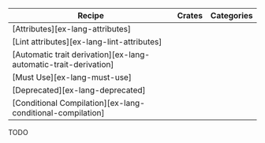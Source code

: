 | Recipe | Crates | Categories |
|--------|--------|------------|
| [Attributes][ex-lang-attributes] |  |  |
| [Lint attributes][ex-lang-lint-attributes] |  |  |
| [Automatic trait derivation][ex-lang-automatic-trait-derivation] |  |  |
| [Must Use][ex-lang-must-use] |  |  |
| [Deprecated][ex-lang-deprecated] |  |  |
| [Conditional Compilation][ex-lang-conditional-compilation] |  |  |

<div class="hidden">
TODO
</div>
